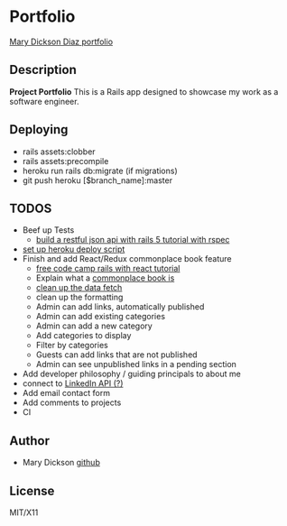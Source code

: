 # Portfolio

[Mary Dickson Diaz portfolio](http://www.marydickson.info)

## Description

**Project Portfolio** This is a Rails app designed to showcase my work as a software engineer.

## Deploying

- rails assets:clobber
- rails assets:precompile
- heroku run rails db:migrate (if migrations)
- git push heroku [$branch_name]:master

## TODOS

- Beef up Tests
  - [build a restful json api with rails 5 tutorial with rspec](https://scotch.io/tutorials/build-a-restful-json-api-with-rails-5-part-one)
- [set up heroku deploy script](https://mentalized.net/journal/2017/04/22/run-rails-migrations-on-heroku-deploy/)
- Finish and add React/Redux commonplace book feature
  - [free code camp rails with react tutorial](https://www.freecodecamp.org/news/how-to-create-a-rails-project-with-a-react-and-redux-front-end-8b01e17a1db/)
  - Explain what a [commonplace book is](https://en.wikipedia.org/wiki/Commonplace_book)
  - [clean up the data fetch](https://blog.logrocket.com/patterns-for-data-fetching-in-react-981ced7e5c56/)
  - clean up the formatting
  - Admin can add links, automatically published
  - Admin can add existing categories
  - Admin can add a new category
  - Add categories to display
  - Filter by categories
  - Guests can add links that are not published
  - Admin can see unpublished links in a pending section
- Add developer philosophy / guiding principals to about me
- connect to [LinkedIn API (?)](https://www.linkedin.com/developers/)
- Add email contact form
- Add comments to projects
- CI

## Author

- Mary Dickson [github](https://github.com/marythought)

## License

MIT/X11
